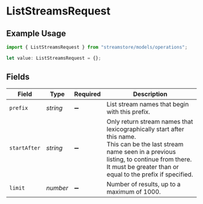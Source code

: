 # ListStreamsRequest

## Example Usage

```typescript
import { ListStreamsRequest } from "streamstore/models/operations";

let value: ListStreamsRequest = {};
```

## Fields

| Field                                                                                                                                                                                                                    | Type                                                                                                                                                                                                                     | Required                                                                                                                                                                                                                 | Description                                                                                                                                                                                                              |
| ------------------------------------------------------------------------------------------------------------------------------------------------------------------------------------------------------------------------ | ------------------------------------------------------------------------------------------------------------------------------------------------------------------------------------------------------------------------ | ------------------------------------------------------------------------------------------------------------------------------------------------------------------------------------------------------------------------ | ------------------------------------------------------------------------------------------------------------------------------------------------------------------------------------------------------------------------ |
| `prefix`                                                                                                                                                                                                                 | *string*                                                                                                                                                                                                                 | :heavy_minus_sign:                                                                                                                                                                                                       | List stream names that begin with this prefix.                                                                                                                                                                           |
| `startAfter`                                                                                                                                                                                                             | *string*                                                                                                                                                                                                                 | :heavy_minus_sign:                                                                                                                                                                                                       | Only return stream names that lexicographically start after this name.<br/>This can be the last stream name seen in a previous listing, to continue from there.<br/>It must be greater than or equal to the prefix if specified. |
| `limit`                                                                                                                                                                                                                  | *number*                                                                                                                                                                                                                 | :heavy_minus_sign:                                                                                                                                                                                                       | Number of results, up to a maximum of 1000.                                                                                                                                                                              |